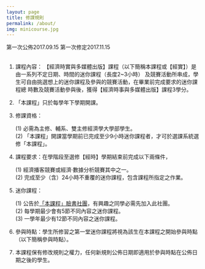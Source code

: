 ```yaml
---
layout: page
title: 修課規則
permalink: /about/
img: minicourse.jpg
---
```

第一次公佈2017.09.15
第一次修定2017.11.15
<br>
<br>

1. 課程內容：
【經濟時實與多媒體出版】課程（以下簡稱本課程或【經實】）是由一系列不定日期、時間的迷你課程（長度2~3小時）
及競賽活動所串成，學生可自由挑選想上的迷你課程及參與的競賽活動，在畢業前完成要求的迷你課程總
時數及競賽活動參與後，獲得【經濟時事與多媒體出版】課程3學分。

2. 「本課程」只於每學年下學期開課。

3. 修課資格：  

    (1) 必需為主修、輔系、雙主修經濟學大學部學生。  
  (2) 「本課程」開課當學期前已完成至少9小時迷你課程者，才可於選課系統選修「本課程」。  

4. 課程要求：在學階段至選修【經時】學期結束前完成以下兩條件，  

    (1) 經濟播客競賽或經濟·數據分析競賽其中之一。  
  (2) 完成至少（含）24小時不重覆的迷你課程，包含課程所指定之作業。  

5. 迷你課程：  

    (1) 公告於[「本課程」臉書社團](https://www.facebook.com/groups/ntpuecon.mpei/)，有興趣之同學必需先加入此社團。   
  (2) 每學期最少會有5節不同內容之迷你課程。  
  (3) 一學年最少有12節不同內容之迷你課程。  

6. 參與時點：學生所修習之第一堂迷你課程將視為該生在本課程之開始參與時點（以下簡稱參與時點）。  

7. 本課程保有修改規則之權力，任何新規則公佈日期即適用於參與時點在公佈日期之後的學生。
